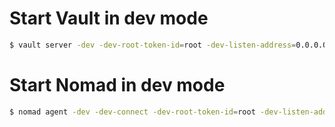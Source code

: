 # Start Vault in dev mode
```bash
$ vault server -dev -dev-root-token-id=root -dev-listen-address=0.0.0.0:8200
```


# Start Nomad in dev mode
```bash
$ nomad agent -dev -dev-connect -dev-root-token-id=root -dev-listen-address=
```
